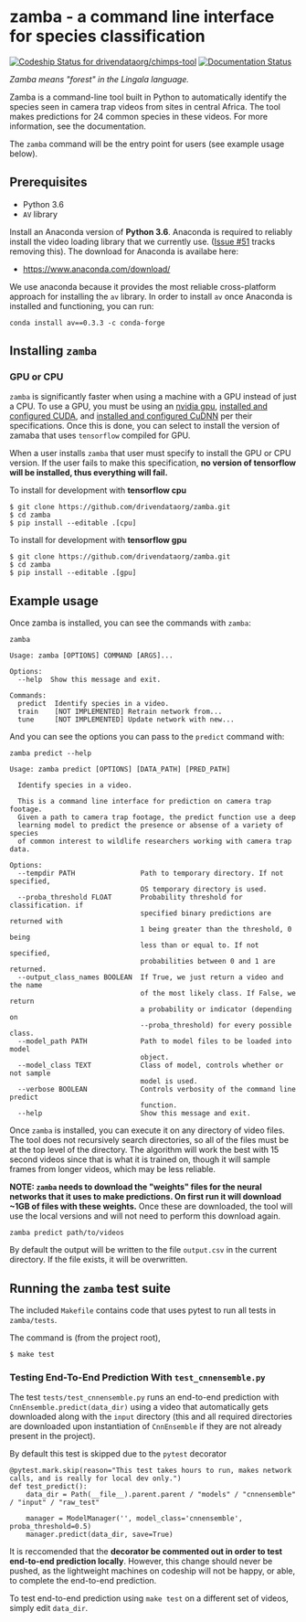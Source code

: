# zamba - a command line interface for species classification

[ ![Codeship Status for drivendataorg/chimps-tool](https://app.codeship.com/projects/03e3a040-0b6d-0136-afe4-3aeedc3a22e1/status?branch=master)](https://app.codeship.com/projects/281856)  [![Documentation Status](https://readthedocs.org/projects/zamba/badge/?version=latest)](http://zamba.readthedocs.io/en/latest/?badge=latest)


_Zamba means "forest" in the Lingala language._

Zamba is a command-line tool built in Python to automatically identify the species seen in camera trap videos from sites in central Africa. The tool makes predictions for 24 common species in these videos. For more information, see the documentation.

The `zamba` command will be the entry point for users (see example usage below).

## Prerequisites

 - Python 3.6
 - `AV` library

Install an Anaconda version of **Python 3.6**. Anaconda is required to reliably install the video loading library that we currently use. ([Issue #51](https://github.com/drivendataorg/zamba/issues/51) tracks removing this). The download for Anaconda is availabe here:

 - https://www.anaconda.com/download/

We use anaconda because it provides the most reliable cross-platform approach for installing the `av` library. In order to install `av` once Anaconda is installed and functioning, you can run:

```
conda install av==0.3.3 -c conda-forge
```

## Installing `zamba`

### GPU or CPU

`zamba` is significantly faster when using a machine with a GPU instead of just a CPU. To use a GPU, you must be using an [nvidia gpu](https://www.nvidia.com/Download/index.aspx?lang=en-us), [installed and configured CUDA](https://developer.nvidia.com/cuda-downloads), and [installed and configured CuDNN](https://developer.nvidia.com/cudnn) per their specifications. Once this is done, you can select to install the version of zamaba that uses `tensorflow` compiled for GPU.

When a user installs `zamba` that user must specify to install the GPU or CPU version. If the user fails to make this specification, **no version of tensorflow will be installed, thus everything will fail.**

To install for development with **tensorflow cpu**
```
$ git clone https://github.com/drivendataorg/zamba.git
$ cd zamba
$ pip install --editable .[cpu]
```

To install for development with **tensorflow gpu**
```
$ git clone https://github.com/drivendataorg/zamba.git
$ cd zamba
$ pip install --editable .[gpu]
```


## Example usage

Once zamba is installed, you can see the commands with `zamba`:

`zamba`

```
Usage: zamba [OPTIONS] COMMAND [ARGS]...

Options:
  --help  Show this message and exit.

Commands:
  predict  Identify species in a video.
  train    [NOT IMPLEMENTED] Retrain network from...
  tune     [NOT IMPLEMENTED] Update network with new...
```

And you can see the options you can pass to the `predict` command with:

`zamba predict --help`

```
Usage: zamba predict [OPTIONS] [DATA_PATH] [PRED_PATH]

  Identify species in a video.

  This is a command line interface for prediction on camera trap footage.
  Given a path to camera trap footage, the predict function use a deep
  learning model to predict the presence or absense of a variety of species
  of common interest to wildlife researchers working with camera trap data.

Options:
  --tempdir PATH                Path to temporary directory. If not specified,
                                OS temporary directory is used.
  --proba_threshold FLOAT       Probability threshold for classification. if
                                specified binary predictions are returned with
                                1 being greater than the threshold, 0 being
                                less than or equal to. If not specified,
                                probabilities between 0 and 1 are returned.
  --output_class_names BOOLEAN  If True, we just return a video and the name
                                of the most likely class. If False, we return
                                a probability or indicator (depending on
                                --proba_threshold) for every possible class.
  --model_path PATH             Path to model files to be loaded into model
                                object.
  --model_class TEXT            Class of model, controls whether or not sample
                                model is used.
  --verbose BOOLEAN             Controls verbosity of the command line predict
                                function.
  --help                        Show this message and exit.
```

Once `zamba` is installed, you can execute it on any directory of video files. The tool does not recursively search directories, so all of the files must be at the top level of the directory. The algorithm will work the best with 15 second videos since that is what it is trained on, though it will sample frames from longer videos, which may be less reliable.

**NOTE: `zamba` needs to download the "weights" files for the neural networks that it uses to make predictions. On first run it will download ~1GB of files with these weights.** Once these are downloaded, the tool will use the local versions and will not need to perform this download again.

`zamba predict path/to/videos`

By default the output will be written to the file `output.csv` in the current directory. If the file exists, it will be overwritten.

## Running the `zamba` test suite

The included `Makefile` contains code that uses pytest to run all tests in `zamba/tests`.

The command is (from the project root),

```
$ make test
```

### Testing End-To-End Prediction With `test_cnnensemble.py`
The test `tests/test_cnnensemble.py` runs an end-to-end prediction with `CnnEnsemble.predict(data_dir)` using a video that automatically gets downloaded along with the `input` directory (this and all required directories are downloaded upon instantiation of `CnnEnsemble` if they are not already present in the project).

By default this test is skipped due to the `pytest` decorator

```
@pytest.mark.skip(reason="This test takes hours to run, makes network calls, and is really for local dev only.")
def test_predict():
    data_dir = Path(__file__).parent.parent / "models" / "cnnensemble" / "input" / "raw_test"

    manager = ModelManager('', model_class='cnnensemble', proba_threshold=0.5)
    manager.predict(data_dir, save=True)
```

It is reccomended that the **decorator be commented out in order to test end-to-end prediction locally**. However, this change should never be pushed, as the lightweight machines on codeship will not be happy, or able, to complete the end-to-end prediction.

To test end-to-end prediction using `make test` on a different set of videos, simply edit `data_dir`.



